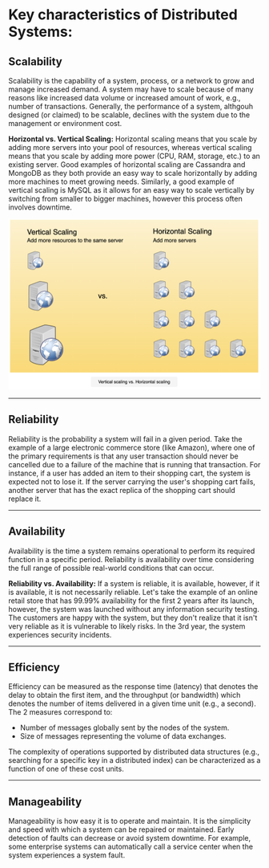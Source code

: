 # Key characteristics of Distributed Systems:

## Scalability

Scalability is the capability of a system, process, or a network to grow and manage increased demand. A system may have to scale because of many reasons like increased data volume or increased amount of work, e.g., number of transactions. Generally, the performance of a system, althgouh designed (or claimed) to be scalable, declines with the system due to the management or environment cost.

**Horizontal vs. Vertical Scaling:** Horizontal scaling means that you scale by adding more servers into your pool of resources, whereas vertical scaling means that you scale by adding more power (CPU, RAM, storage, etc.) to an existing server. Good examples of horizontal scaling are Cassandra and MongoDB as they both provide an easy way to scale horizontally by adding more machines to meet growing needs. Similarly, a good example of vertical scaling is MySQL as it allows for an easy way to scale vertically by switching from smaller to bigger machines, however this process often involves downtime.

![02_horizontal_vertical_scaling](02_horizontal_vertical_scaling.png)

---

## Reliability

Reliability is the probability a system will fail in a given period. Take the example of a large electronic commerce store (like Amazon), where one of the primary requirements is that any user transaction should never be cancelled due to a failure of the machine that is running that transaction. For instance, if a user has added an item to their shopping cart, the system is expected not to lose it. If the server carrying the user's shopping cart fails, another server that has the exact replica of the shopping cart should replace it.

---

## Availability

Availability is the time a system remains operational to perform its required function in a specific period. Reliability is availability over time considering the full range of possible real-world conditions that can occur.

**Reliability vs. Availability:** If a system is reliable, it is available, however, if it is available, it is not necessarily reliable. Let's take the example of an online retail store that has 99.99% availability for the first 2 years after its launch, however, the system was launched without any information security testing. The customers are happy with the system, but they don't realize that it isn't very reliable as it is vulnerable to likely risks. In the 3rd year, the system experiences security incidents.

---

## Efficiency

Efficiency can be measured as the response time (latency) that denotes the delay to obtain the first item, and the throughput (or bandwidth) which denotes the number of items delivered in a given time unit (e.g., a second). The 2 measures correspond to:

- Number of messages globally sent by the nodes of the system.
- Size of messages representing the volume of data exchanges.

The complexity of operations supported by distributed data structures (e.g., searching for a specific key in a distributed index) can be characterized as a function of one of these cost units.

---

## Manageability

Manageability is how easy it is to operate and maintain. It is the simplicity and speed with which a system can be repaired or maintained. Early detection of faults can decrease or avoid system downtime. For example, some enterprise systems can automatically call a service center when the system experiences a system fault.
